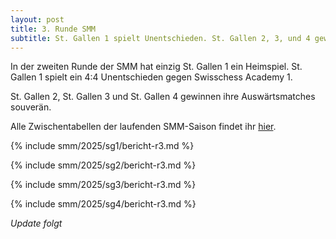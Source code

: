 ```yaml
---
layout: post
title: 3. Runde SMM
subtitle: St. Gallen 1 spielt Unentschieden. St. Gallen 2, 3, und 4 gewinnen.
---
```


In der zweiten Runde der SMM hat einzig St. Gallen 1 ein Heimspiel. St. Gallen 1 spielt ein 4:4 Unentschieden gegen
Swisschess Academy 1.

St. Gallen 2, St. Gallen 3 und St. Gallen 4 gewinnen ihre Auswärtsmatches souverän.

Alle Zwischentabellen der laufenden SMM-Saison findet ihr [hier](/smm/2025/sg1).

{% include smm/2025/sg1/bericht-r3.md %}

{% include smm/2025/sg2/bericht-r3.md %}

{% include smm/2025/sg3/bericht-r3.md %}

{% include smm/2025/sg4/bericht-r3.md %}

_Update folgt_

<style>
table th, table td:nth-of-type(4) {
    white-space: nowrap;
}
</style>
